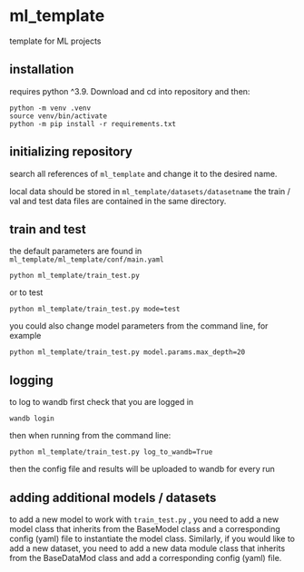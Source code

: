 # ml_template

template for ML projects

## installation

requires python ^3.9. Download and cd into repository and then:

```
python -m venv .venv
source venv/bin/activate
python -m pip install -r requirements.txt
```
## initializing repository

search all references of `ml_template` and change it to the desired name.

local data should be stored in `ml_template/datasets/datasetname` the train / val and test data files are contained in the same directory.

## train and test

the default parameters are found in `ml_template/ml_template/conf/main.yaml`

```
python ml_template/train_test.py
```
or to test

```
python ml_template/train_test.py mode=test
```

you could also change model parameters from the command line, for example

```
python ml_template/train_test.py model.params.max_depth=20
```

## logging

to log to wandb first check that you are logged in

```
wandb login
```
then when running from the command line:

```
python ml_template/train_test.py log_to_wandb=True
```

then the config file and results will be uploaded to wandb for every run


## adding additional models / datasets

to add a new model to work with `train_test.py` , you need to add a new model class that inherits from the BaseModel class and a corresponding config (yaml) file to instantiate the model class.
Similarly, if you would like to add a new dataset, you need to add a new data module class that inherits from the BaseDataMod class and add a corresponding config (yaml) file.
